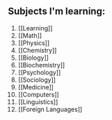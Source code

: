 ## Subjects I'm learning:
1. [[Learning]]
2. [[Math]]
3. [[Physics]]
4. [[Chemistry]]
5. [[Biology]]
6. [[Biochemistry]]
7. [[Psychology]]
8. [[Sociology]]
9. [[Medicine]]
10. [[Computers]]
11. [[Linguistics]]
12. [[Foreign Languages]]

